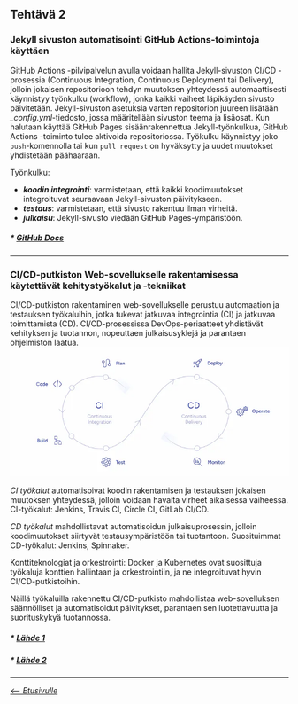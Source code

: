 ## **Tehtävä 2**

<!--TEHTÄVÄ: Kuvaile miten Jekyll sivustoa voisi automatisoida käyttäen GitHub Actions-toimintoja. Vastaa myös millaisilla kehitystyökaluilla ja -tekniikoilla saataisiin CI/CD-putkisto rakennettua web-sovellukselle. Tekstimäärä noin 150 sanaa.
-->


### Jekyll sivuston automatisointi GitHub Actions-toimintoja käyttäen

GitHub Actions -pilvipalvelun avulla voidaan hallita Jekyll-sivuston CI/CD -prosessia (Continuous Integration, Continuous Deployment tai Delivery), jolloin jokaisen repositorioon tehdyn muutoksen yhteydessä automaattisesti käynnistyy työnkulku (workflow), jonka kaikki vaiheet läpikäyden sivusto päivitetään.
Jekyll-sivuston asetuksia varten repositorion juureen lisätään *_config.yml*-tiedosto, jossa määritellään sivuston teema ja lisäosat. Kun halutaan käyttää GitHub Pages sisäänrakennettua Jekyll-työnkulkua, GitHub Actions -toiminto tulee aktivoida repositoriossa.
Työkulku käynnistyy joko `push`-komennolla tai kun `pull request` on hyväksytty ja uudet muutokset yhdistetään päähaaraan.

Työnkulku:
- ***koodin integrointi***: varmistetaan, että kaikki koodimuutokset integroituvat seuraavaan Jekyll-sivuston päivitykseen.
- ***testaus***: varmistetaan, että sivusto rakentuu ilman virheitä.
- ***julkaisu***: Jekyll-sivusto viedään GitHub Pages-ympäristöön.

##### * [GitHub Docs](https://docs.github.com/en/pages/setting-up-a-github-pages-site-with-jekyll/about-github-pages-and-jekyll)
---

### CI/CD-putkiston Web-sovellukselle rakentamisessa käytettävät kehitystyökalut ja -tekniikat


CI/CD-putkiston rakentaminen web-sovellukselle perustuu automaation ja testauksen työkaluihin, jotka tukevat jatkuvaa integrointia (CI) ja jatkuvaa toimittamista (CD). CI/CD-prosessissa DevOps-periaatteet yhdistävät kehityksen ja tuotannon, nopeuttaen julkaisusyklejä ja parantaen ohjelmiston laatua.
![CI/CD](./ci_cd.png)


*CI työkalut* automatisoivat koodin rakentamisen ja testauksen jokaisen muutoksen yhteydessä, jolloin voidaan havaita virheet aikaisessa vaiheessa. CI-työkalut: Jenkins, Travis CI, Circle CI, GitLab CI/CD.

*CD työkalut* mahdollistavat automatisoidun julkaisuprosessin, jolloin koodimuutokset siirtyvät testausympäristöön tai tuotantoon. Suosituimmat CD-työkalut: Jenkins, Spinnaker.

Konttiteknologiat ja orkestrointi: Docker ja Kubernetes ovat suosittuja työkaluja konttien hallintaan ja orkestrointiin, ja ne integroituvat hyvin CI/CD-putkistoihin.

Näillä työkaluilla rakennettu CI/CD-putkisto mahdollistaa web-sovelluksen säännölliset ja automatisoidut päivitykset, parantaen sen luotettavuutta ja suorituskykyä tuotannossa.
##### * [Lähde 1](https://gartsolutions.medium.com/building-an-effective-ci-cd-pipeline-a-comprehensive-guide-bb07343973b7)
##### * [Lähde 2](https://thectoclub.com/tools/best-ci-cd-tools/)
---
*[<-- Etusivulle](index.md)*